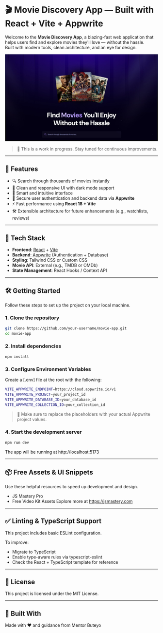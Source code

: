 # 🎬 Movie Discovery App — Built with React + Vite + Appwrite

Welcome to the **Movie Discovery App**, a blazing-fast web application that helps users find and explore movies they'll love — without the hassle.  
Built with modern tools, clean architecture, and an eye for design.

![Movie App Preview](./public/readme/movie_app.jpg)

> 🚧 This is a work in progress. Stay tuned for continuous improvements.

---

## 🚀 Features

- 🔍 Search through thousands of movies instantly
- 🎨 Clean and responsive UI with dark mode support
- 🧠 Smart and intuitive interface
- 🔐 Secure user authentication and backend data via **Appwrite**
- ⚡️ Fast performance using **React 18 + Vite**
- 🛠️ Extensible architecture for future enhancements (e.g., watchlists, reviews)

---

## 🧱 Tech Stack

- **Frontend**: [React](https://reactjs.org/) + [Vite](https://vitejs.dev/)
- **Backend**: [Appwrite](https://appwrite.io) (Authentication + Database)
- **Styling**: Tailwind CSS or Custom CSS
- **Movie API**: External (e.g., TMDB or OMDb)
- **State Management**: React Hooks / Context API

---

## 🛠️ Getting Started

Follow these steps to set up the project on your local machine.

### 1. Clone the repository
```bash
git clone https://github.com/your-username/movie-app.git
cd movie-app
```

### 2. Install dependencies 
```bash
npm install 
```

### 3. Configure Environment Variables
Create a [.env] file at the root with the following:
```bash 
VITE_APPWRITE_ENDPOINT=https://cloud.appwrite.io/v1
VITE_APPWRITE_PROJECT=your_project_id
VITE_APPWRITE_DATABASE_ID=your_database_id
VITE_APPWRITE_COLLECTION_ID=your_collection_id

```
> 🔐 Make sure to replace the placeholders with your actual Appwrite project values.

### 4. Start the development server

```bash
npm run dev
```
The app will be running at http://localhost:5173

---

## 📦 Free Assets & UI Snippets
Use these helpful resources to speed up development and design.
- JS Mastery Pro
- Free Video Kit Assets
Explore more at https://jsmastery.com

---

## ✅ Linting & TypeScript Support
This project includes basic ESLint configuration.

To improve:
- Migrate to TypeScript
- Enable type-aware rules via typescript-eslint
- Check the React + TypeScript template for reference

---

## 📄 License
This project is licensed under the MIT License.

---

## 🙌 Built With
Made with ❤️ and guidance from Mentor Buteyo